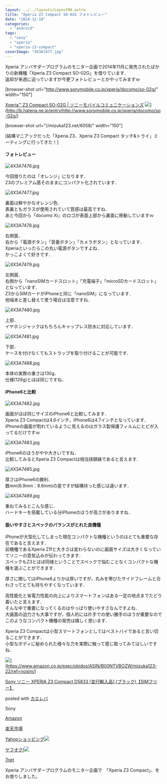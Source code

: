 ```yaml
---
layout: ../../layouts/LayoutMd.astro
title: "Xperia Z3 Compact SO-02G フォトレビュー"
date: "2014-12-19"
categories: 
  - "android"
tags: 
  - "sony"
  - "xperia"
  - "xperia-z3-compact"
coverImage: "4X3A7477.jpg"
---
```


Xperia アンバサダープログラムのモニター企画で2014年11月に発売されたばかりの新機種「Xperia Z3 Compact SO-02G」を借りています．  
返却が来週に迫っていますが今更フォトレビューとかやってみますｗ

\[browser-shot url="http://www.sonymobile.co.jp/xperia/docomo/so-02g/" width="150"\]

[Xperia™ Z3 Compact SO-02G | ソニーモバイルコミュニケーションズ](http://www.sonymobile.co.jp/xperia/docomo/so-02g/) ![](http://b.hatena.ne.jp/entry/image/http://www.sonymobile.co.jp/xperia/docomo/so-02g/)](http://b.hatena.ne.jp/entry/http://www.sonymobile.co.jp/xperia/docomo/so-02g/)

\[browser-shot url="//mizuka123.net/6058/" width="150"\]

[結構マニアックだった「Xperia Z3、Xperia Z3 Compact タッチ&トライ」ミーティングに行ってきた！]

#### フォトレビュー

![4X3A7476.jpg](/archive/images/15755012299_fcf481b727_b.jpg)
 
今回借りたのは「オレンジ」になります．  
Z3のプレミアム感そのままにコンパクト化されています．

![4X3A7477.jpg](/archive/images/15753766610_42c92ef377_b.jpg)
 
裏面は鮮やかなオレンジ色．  
表裏ともガラスが使用されていて質感は最高ですね．  
あと今回から「docomo Xi」のロゴが表面上部から裏面に移動していますｗ

![4X3A7478.jpg](/archive/images/15941046175_4be9236696_b.jpg)
 
右側面．  
右から「電源ボタン」「音量ボタン」「カメラボタン」となっています．  
Xperiaといったらこの丸い電源ボタンですよね．  
かっこよくて好きです．

![4X3A7479.jpg](/archive/images/15318785964_4b2804e8c5_b.jpg)
 
左側面．  
右側から「nanoSIMカードスロット」「充電端子」「microSDカードスロット」となっています．  
Z3からSIMカードがiPhoneと同じ「nanoSIM」になっています．  
他端末と差し替えて使う場合は注意ですね．

![4X3A7480.jpg](/archive/images/15321420713_427e6faa16_b.jpg)
 
上部．  
イヤホンジャックはもちろんキャップレス防水に対応しています．

![4X3A7481.jpg](/archive/images/15755308177_bbb970d189_b.jpg)
 
下部．  
ケースを付けなくてもストラップを取り付けることが可能です．

![4X3A7488.jpg](/archive/images/15755032909_eda43feb49_b.jpg)
 
本体の実際の重さは130g．  
仕様(129g)とほぼ同じですね．

#### iPhone6と比較

![4X3A7482.jpg](/archive/images/15940390492_114ce68591_b.jpg)
 
画面がほぼ同じサイズのiPhone6と比較してみます．  
Xperia Z3 Compactは4.6インチ，iPhone6は4.7インチとなっています．  
iPhoneの画面が割れているように見えるのはガラス製保護フィルムにヒビが入ってるだけですｗ

![4X3A7483.jpg](/archive/images/15321427093_2bd68c2b9d_b.jpg)
 
iPhone6のほうがやや大きいですね．  
比較してみるとXperia Z3 Compactは相当挟額縁であると言えます．

![4X3A7485.jpg](/archive/images/15753632538_3e7b6e3e4f_b.jpg)
 
厚さはiPhone6の勝利．  
数mm(6.9mm：8.6mm)の差ですが結構持った感じは違います．

![4X3A7489.jpg](/archive/images/15321438533_8e74288cb6_b.jpg)
 
重ねてみるとこんな感じ．  
ハードキーを搭載している分iPhoneのほうが高さがありますね．

#### 扱いやすさとスペックのバランスがとれた良機種

iPhoneが大型化してしまった現在コンパクトな機種というのはとても重要な存在であると言えます．  
前機種であるXperia Z1fと大きさは変わらないのに画面サイズは大きくなっていてソニーの意気込みが伝わってきます．  
スペックもZ3とほぼ同様ということでスペックで悩むことなくコンパクトな機種を選ぶことができます．

厚さに関してはiPhone6よりかは厚いですが，丸みを帯びたサイドフレームと合わさってとても持ちやすくなっています．

高性能化と省電力性能の向上によりスマートフォンはある一定の地点までたどり着いたと言えます．  
そんな中で重要になってくるのはやっぱり使いやすさなんですよね．  
大画面の迫力さも大事ですが，個人的には片手での使い勝手のほうが重要なのでこのようなコンパクト機種の発売は嬉しく思います．

Xperia Z3 Compactは小型スマートフォンとしてはベストバイであると言い切ることができます．  
小型なボディに秘められた様々な力を実際に触って感じ取ってみてほしいですね．

![](/archive/images/41vafN95O%2BL._SL160_.jpg)](https://www.amazon.co.jp/exec/obidos/ASIN/B00NTVBOZW/mizuka123-22/ref=nosim/)

[Sony ソニー XPERIA Z3 Compact D5833 \[並行輸入品\] (ブラック)【SIMフリー】](https://www.amazon.co.jp/exec/obidos/ASIN/B00NTVBOZW/mizuka123-22/ref=nosim/)

posted with [カエレバ](http://kaereba.com)

Sony

[Amazon](http://www.amazon.co.jp/gp/search?keywords=Sony%20%83%5C%83j%81%5B%20XPERIA%20Z3%20Compact%20D5833%20%5B%95%C0%8Ds%97A%93%FC%95i%5D%20%28%83u%83%89%83b%83N%29%81ySIM%83t%83%8A%81%5B%81z&__mk_ja_JP=%83J%83%5E%83J%83i&tag=mizuka123-22 "アマゾン")

[楽天市場](http://hb.afl.rakuten.co.jp/hgc/032b53ee.4b34c5ee.0f4a541e.f440145e/?pc=http%3A%2F%2Fsearch.rakuten.co.jp%2Fsearch%2Fmall%2FSony%2520%25E3%2582%25BD%25E3%2583%258B%25E3%2583%25BC%2520XPERIA%2520Z3%2520Compact%2520D5833%2520%255B%25E4%25B8%25A6%25E8%25A1%258C%25E8%25BC%25B8%25E5%2585%25A5%25E5%2593%2581%255D%2520%2528%25E3%2583%2596%25E3%2583%25A9%25E3%2583%2583%25E3%2582%25AF%2529%25E3%2580%2590SIM%25E3%2583%2595%25E3%2583%25AA%25E3%2583%25BC%25E3%2580%2591%2F-%2Ff.1-p.1-s.1-sf.0-st.A-v.2%3Fx%3D0%26scid%3Daf_ich_link_urltxt%26m%3Dhttp%3A%2F%2Fm.rakuten.co.jp%2F "楽天市場")

[Yahooショッピング![](//ad.jp.ap.valuecommerce.com/servlet/gifbanner?sid=3066752&pid=881990642)](//ck.jp.ap.valuecommerce.com/servlet/referral?sid=3066752&pid=881990642&vc_url=http%3A%2F%2Fshopping.search.yahoo.co.jp%2Fsearch%3FuIv%3Don%26ei%3DUTF-8%26tab_ex%3Dcommerce%26slider%3D0%26va%3DSony%2520%25E3%2582%25BD%25E3%2583%258B%25E3%2583%25BC%2520XPERIA%2520Z3%2520Compact%2520D5833%2520%255B%25E4%25B8%25A6%25E8%25A1%258C%25E8%25BC%25B8%25E5%2585%25A5%25E5%2593%2581%255D%2520%2528%25E3%2583%2596%25E3%2583%25A9%25E3%2583%2583%25E3%2582%25AF%2529%25E3%2580%2590SIM%25E3%2583%2595%25E3%2583%25AA%25E3%2583%25BC%25E3%2580%2591 "Yahooショッピング")

[ヤフオク!![](//ad.jp.ap.valuecommerce.com/servlet/gifbanner?sid=3066752&pid=881990645)](//ck.jp.ap.valuecommerce.com/servlet/referral?sid=3066752&pid=881990645&vc_url=http%3A%2F%2Fauctions.search.yahoo.co.jp%2Fsearch%3Fvo%3D%26ve%3D%26auccat%3D0%26aucminprice%3D%26aucmaxprice%3D%26aucmin_bidorbuy_price%3D%26aucmax_bidorbuy_price%3D%26loc_cd%3D0%26abatch%3D0%26istatus%3D0%26filtered%3D1%26ei%3DUTF-8%26tab_ex%3Dcommerce%26va%3DSony%2520%25E3%2582%25BD%25E3%2583%258B%25E3%2583%25BC%2520XPERIA%2520Z3%2520Compact%2520D5833%2520%255B%25E4%25B8%25A6%25E8%25A1%258C%25E8%25BC%25B8%25E5%2585%25A5%25E5%2593%2581%255D%2520%2528%25E3%2583%2596%25E3%2583%25A9%25E3%2583%2583%25E3%2582%25AF%2529%25E3%2580%2590SIM%25E3%2583%2595%25E3%2583%25AA%25E3%2583%25BC%25E3%2580%2591 "ヤフオク!")

[7net](//ck.jp.ap.valuecommerce.com/servlet/referral?sid=3066752&pid=881990643&vc_url=http%3A%2F%2Fwww.7netshopping.jp%2Fall%2Fsearch_result%2F-%2Fbprice%2Foff%2Fsort%2F0%2Fkword_in%2FSony%2520%25E3%2582%25BD%25E3%2583%258B%25E3%2583%25BC%2520XPERIA%2520Z3%2520Compact%2520D5833%2520%255B%25E4%25B8%25A6%25E8%25A1%258C%25E8%25BC%25B8%25E5%2585%25A5%25E5%2593%2581%255D%2520%2528%25E3%2583%2596%25E3%2583%25A9%25E3%2583%2583%25E3%2582%25AF%2529%25E3%2580%2590SIM%25E3%2583%2595%25E3%2583%25AA%25E3%2583%25BC%25E3%2580%2591%2FallGoods%2Fon%2Fsubmit.x%2F30%2Fdisp_result%2F1%2Fsubmit.y%2F9%2Fprvlg%2Foff%2Fnobuy%2Fon%2FsetProduct%2Foff%2Foop%2Fon%2Fctgy%2Fall%2FfromKeywordSearch%2Ftrue "セブンネットショッピング")

Xperia アンバサダープログラムのモニター企画で　「Xperia Z3 Compact」、をお借りしました。
